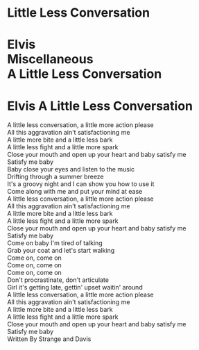 # Little Less Conversation

Elvis  
Miscellaneous  
A Little Less Conversation  
====================================  
Elvis   A Little Less Conversation  
====================================  
A little less conversation, a little more action please  
All this aggravation ain't satisfactioning me  
A little more bite and a little less bark  
A little less fight and a little more spark  
Close your mouth and open up your heart and baby satisfy me  
Satisfy me baby   
Baby close your eyes and listen to the music  
Drifting through a summer breeze  
It's a groovy night and I can show you how to use it  
Come along with me and put your mind at ease  
A little less conversation, a little more action please  
All this aggravation ain't satisfactioning me  
A little more bite and a little less bark  
A little less fight and a little more spark  
Close your mouth and open up your heart and baby satisfy me  
Satisfy me baby   
Come on baby I'm tired of talking  
Grab your coat and let's start walking   
Come on, come on   
Come on, come on   
Come on, come on   
Don't procrastinate, don't articulate  
Girl it's getting late, gettin' upset waitin' around  
A little less conversation, a little more action please  
All this aggravation ain't satisfactioning me  
A little more bite and a little less bark  
A little less fight and a little more spark  
Close your mouth and open up your heart and baby satisfy me  
Satisfy me baby   
Written By Strange and Davis
